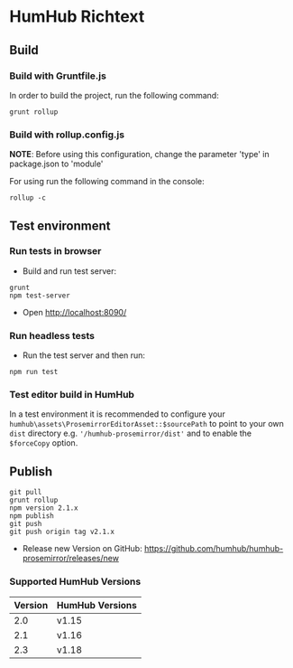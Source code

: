 # HumHub Richtext

## Build
### Build with Gruntfile.js
In order to build the project, run the following command:

```
grunt rollup
```

### Build with rollup.config.js
**NOTE**: Before using this configuration, change the parameter 'type' in package.json to 'module'

For using run the following command in the console:

```
rollup -c
```

## Test environment
### Run tests in browser

- Build and run test server:

```
grunt
npm test-server
```

- Open [http://localhost:8090/](http://localhost:8090/)

### Run headless tests

- Run the test server and then run:

```
npm run test
```

### Test editor build in HumHub

In a test environment it is recommended to configure your `humhub\assets\ProsemirrorEditorAsset::$sourcePath` to point
to your own `dist` directory e.g. `'/humhub-prosemirror/dist'` and to enable the `$forceCopy` option.

## Publish

``` 
git pull
grunt rollup
npm version 2.1.x
npm publish
git push
git push origin tag v2.1.x
```

- Release new Version on GitHub: https://github.com/humhub/humhub-prosemirror/releases/new


### Supported HumHub Versions


| Version  | HumHub Versions  |
|---|---|
| 2.0  | v1.15  |
| 2.1  | v1.16  |
| 2.3  | v1.18  |


